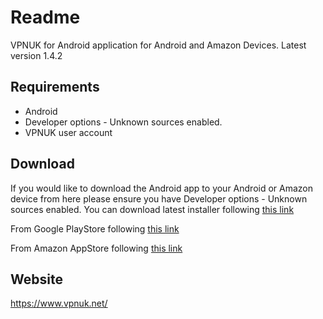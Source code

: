 # Readme

VPNUK for Android application for Android and Amazon Devices. 
 Latest version 1.4.2

## Requirements

- Android
- Developer options - Unknown sources enabled.
- VPNUK user account

## Download
If you would like to download the Android app to your Android or Amazon device from here please ensure you have Developer options - Unknown sources enabled.
You can download latest installer following [this link](https://github.com/vpnuk/vpnuk-android/releases/tag/v1.4.2)

From Google PlayStore following [this link](https://play.google.com/store/apps/details?id=uk.vpn.vpnuk)

From Amazon AppStore following [this link](https://www.amazon.co.uk/VPNUK/dp/B083SK7XHG/)

## Website

<https://www.vpnuk.net/>
